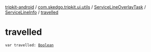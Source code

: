 [tripkit-android](../../../index.md) / [com.skedgo.tripkit.ui.utils](../../index.md) / [ServiceLineOverlayTask](../index.md) / [ServiceLineInfo](index.md) / [travelled](./travelled.md)

# travelled

`var travelled: `[`Boolean`](https://kotlinlang.org/api/latest/jvm/stdlib/kotlin/-boolean/index.html)